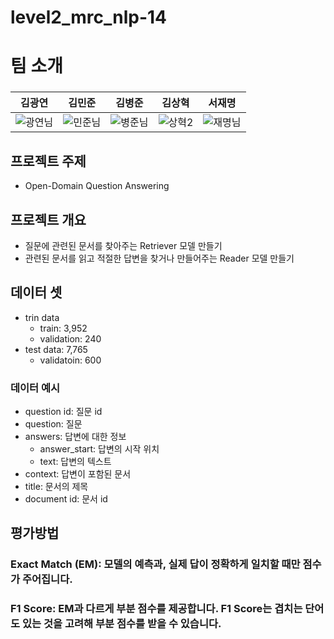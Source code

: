 # level2_mrc_nlp-14  

# 팀 소개  

### 

|김광연|김민준|김병준|김상혁|서재명|
| :-: | :-: | :-: | :-: | :-: |
|![광연님](https://user-images.githubusercontent.com/59431433/217448461-bb7a37d4-f5d4-418b-a1b9-583b561b5733.png)|![민준님](https://user-images.githubusercontent.com/59431433/217448432-a3d093c4-0145-4846-a775-00650198fc2f.png)|![병준님](https://user-images.githubusercontent.com/59431433/217448424-11666f05-dda6-406d-95e8-47b3bab7c2f6.png)|![상혁2](https://user-images.githubusercontent.com/59431433/217448849-758c8e25-87db-4902-ab06-0aa8c359500c.png)|![재명님](https://user-images.githubusercontent.com/59431433/217448416-b2ba2070-6cfb-4829-a3bd-861f526cb74a.png)|

## 프로젝트 주제

-  Open-Domain Question Answering

## 프로젝트 개요

- 질문에 관련된 문서를 찾아주는 Retriever 모델 만들기
- 관련된 문서를 읽고 적절한 답변을 찾거나 만들어주는 Reader 모델 만들기

## 데이터 셋
- trin data
  - train: 3,952
  - validation: 240
- test data: 7,765
  - validatoin: 600

### 데이터 예시
- question id: 질문 id
- question: 질문
- answers: 답변에 대한 정보
  - answer_start: 답변의 시작 위치
  - text: 답변의 텍스트
- context: 답변이 포함된 문서
- title: 문서의 제목
- document id: 문서 id


## 평가방법
### Exact Match (EM): 모델의 예측과, 실제 답이 정확하게 일치할 때만 점수가 주어집니다.

### F1 Score: EM과 다르게 부분 점수를 제공합니다. F1 Score는 겹치는 단어도 있는 것을 고려해 부분 점수를 받을 수 있습니다.
